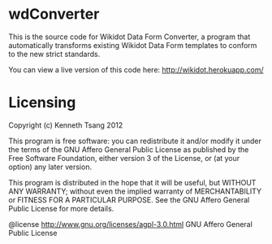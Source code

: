 wdConverter
==========
This is the source code for Wikidot Data Form Converter, a program that automatically transforms existing Wikidot Data Form templates to conform to the new strict standards.

You can view a live version of this code here: http://wikidot.herokuapp.com/

Licensing
==========

Copyright (c) Kenneth Tsang 2012

This program is free software: you can redistribute it and/or modify
it under the terms of the GNU Affero General Public License as
published by the Free Software Foundation, either version 3 of the
License, or (at your option) any later version.

This program is distributed in the hope that it will be useful,
but WITHOUT ANY WARRANTY; without even the implied warranty of
MERCHANTABILITY or FITNESS FOR A PARTICULAR PURPOSE.  See the
GNU Affero General Public License for more details.

@license http://www.gnu.org/licenses/agpl-3.0.html GNU Affero General Public License